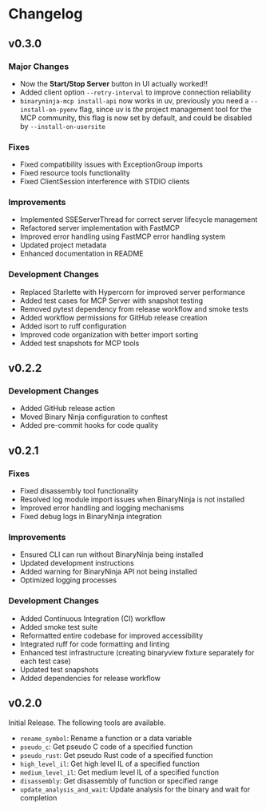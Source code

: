 # Changelog

## v0.3.0

### Major Changes

- Now the **Start/Stop Server** button in UI actually worked!!
- Added client option `--retry-interval` to improve connection reliability
- `binaryninja-mcp install-api` now works in uv, previously you need a
  `--install-on-pyenv` flag, since uv is _the_ project management tool for the
  MCP community, this flag is now set by default, and could be disabled by
  `--install-on-usersite`

### Fixes

- Fixed compatibility issues with ExceptionGroup imports
- Fixed resource tools functionality
- Fixed ClientSession interference with STDIO clients

### Improvements

- Implemented SSEServerThread for correct server lifecycle management
- Refactored server implementation with FastMCP
- Improved error handling using FastMCP error handling system
- Updated project metadata
- Enhanced documentation in README

### Development Changes

- Replaced Starlette with Hypercorn for improved server performance
- Added test cases for MCP Server with snapshot testing
- Removed pytest dependency from release workflow and smoke tests
- Added workflow permissions for GitHub release creation
- Added isort to ruff configuration
- Improved code organization with better import sorting
- Added test snapshots for MCP tools

## v0.2.2

### Development Changes

- Added GitHub release action
- Moved Binary Ninja configuration to conftest
- Added pre-commit hooks for code quality

## v0.2.1

### Fixes

- Fixed disassembly tool functionality
- Resolved log module import issues when BinaryNinja is not installed
- Improved error handling and logging mechanisms
- Fixed debug logs in BinaryNinja integration

### Improvements

- Ensured CLI can run without BinaryNinja being installed
- Updated development instructions
- Added warning for BinaryNinja API not being installed
- Optimized logging processes

### Development Changes

- Added Continuous Integration (CI) workflow
- Added smoke test suite
- Reformatted entire codebase for improved accessibility
- Integrated ruff for code formatting and linting
- Enhanced test infrastructure (creating binaryview fixture separately for each
  test case)
- Updated test snapshots
- Added dependencies for release workflow

## v0.2.0

Initial Release. The following tools are available.

- `rename_symbol`: Rename a function or a data variable
- `pseudo_c`: Get pseudo C code of a specified function
- `pseudo_rust`: Get pseudo Rust code of a specified function
- `high_level_il`: Get high level IL of a specified function
- `medium_level_il`: Get medium level IL of a specified function
- `disassembly`: Get disassembly of function or specified range
- `update_analysis_and_wait`: Update analysis for the binary and wait for
  completion
